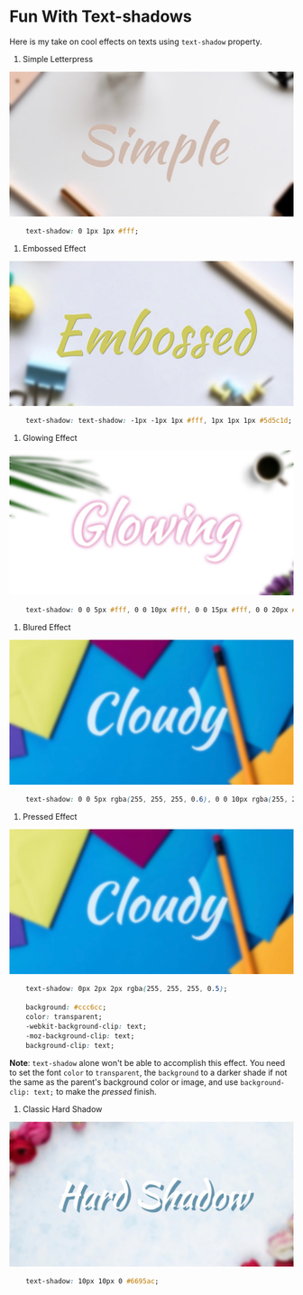 # Fun With Text-shadows

Here is my take on cool effects on texts using `text-shadow` property.

1. Simple Letterpress

![Simple Shadow Effect](assets/images/simple.jpg)

```css
    text-shadow: 0 1px 1px #fff;
```

1. Embossed Effect

![Embossed Text](assets/images/embossed.jpg)

```css
    text-shadow: text-shadow: -1px -1px 1px #fff, 1px 1px 1px #5d5c1d;
```

1. Glowing Effect

![Glowing Text](assets/images/glowing.jpg)

```css
    text-shadow: 0 0 5px #fff, 0 0 10px #fff, 0 0 15px #fff, 0 0 20px #ff1493, 0 0 25px #8a2be2;
```

1. Blured Effect

![Blured Text](assets/images/cloudy.jpg)

```css
    text-shadow: 0 0 5px rgba(255, 255, 255, 0.6), 0 0 10px rgba(255, 255, 255, 0.4), 0 0 15px rgba(255, 255, 255, 0.3);
```

1. Pressed Effect

![Pressed Text](assets/images/cloudy.jpg)

```css
    text-shadow: 0px 2px 2px rgba(255, 255, 255, 0.5);

    background: #ccc6cc;
    color: transparent;
    -webkit-background-clip: text;
    -moz-background-clip: text;
    background-clip: text;
```

**Note**: `text-shadow` alone won't be able to accomplish this effect. You need to set the font `color` to `transparent`, the `background` to a darker shade if not the same as the parent's background color or image, and use `background-clip: text;` to make the *pressed* finish.

1. Classic Hard Shadow

![Hard Shadow](assets/images/hard-shadow.jpg)

```css
    text-shadow: 10px 10px 0 #6695ac;
```